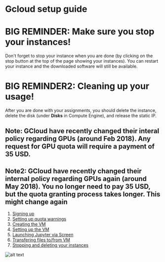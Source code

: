 # Gcloud setup guide #

# BIG REMINDER: Make sure you stop your instances! #
Don't forget to stop your instance when you are done (by clicking on the stop button at the top of the page showing your instances). You can restart your instance and the downloaded software will still be available. 

# BIG REMINDER2: Cleaning up your usage! #
After you are done with your assignments, you should delete the instance, delete the disk (under **Disks** in Compute Engine), and release the static IP.


## Note: GCloud have recently changed their interal policy regarding GPUs (around Feb 2018). Any request for GPU quota will require a payment of 35 USD. ##
## Note2: GCloud have recently changed their internal policy regarding GPUs again (around May 2018). You no longer need to pay 35 USD, but the quota granting process takes longer. This might change again ##

1. [Signing up](1signup.md)
2. [Setting up quota warnings](2setup_quota_warnings.md)
3. [Creating the VM](3machine_create.md)
4. [Setting up the VM](4machine_setup.md)
5. [Launching Jupyter via Screen](5screen.md)
6. [Transfering files to/from VM](6file_transfers.md)
7. [Stopping and deleting your instances](7stop.md)

![alt text](https://github.com/ekapolc/nlp_course/raw/master/gcloud/image/nooo.jpg "no money")
